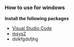

### How to use for windows

**Install the following packages**

 * [Visual Studio Code](https://code.visualstudio.com/docs/?dv=win)
 * [msys2](https://www.msys2.org)
 * dslkfgdsfjhg
